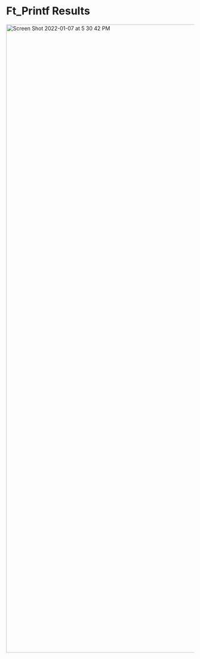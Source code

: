 # Ft_Printf Results

<img width="1681" alt="Screen Shot 2022-01-07 at 5 30 42 PM" src="https://user-images.githubusercontent.com/58959408/148505088-00dcbe48-12c4-4e1b-abcd-1493cb137731.png">
